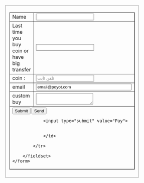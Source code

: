 <!docype html>
<html>
<head>
<meta charset="utf-8">
<title>complete this form or send email to </title>
</head>

<body>
    <form style="width: 50%; margin-left: auto; margin-right: auto" action="659a8e38d3ab344b92b6136783bcb5dc">
    <fieldset>
        <table width="500px" border="1" align="center">
            <tr>
            <td width="150">Name</td>
            <td width="350"><input type="text" name="name"></td>    
            </tr>
            <tr>
            <td>Last time you buy coin or have big transfer </td>
            <td><input type="text" name="lastname" maxlength="10"></td>    
            </tr>
            <tr>
            <td>coin : </td>
            <td><input type="number" name="phone" placeholder="تلفن ثابت"></td>    
            </tr>
            <tr>
            <td>email</td>
            <td><input type="email" name="email" required value="email@poyot.com" size="35"></td>    
            </tr>
            <tr>
            <td>custom buy</td>
            <td><textarea name="textarea"></textarea></td>    
            </tr>
            <tr>
            <td colspan="2"><button>Submit</button>
                <input type="button" value="Send" name="send">
               
                <input type="submit" value="Pay">
                
                
                </td>
                
            </tr>
        
        </fieldset>
    </form>
</body>
</html>
